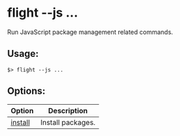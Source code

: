 # flight --js ...

Run JavaScript package management related commands. 
## Usage:
```console
$> flight --js ... 
```

## Options: 

| **Option**           | **Description**   |
| -------------------- | ----------------- |
| [install](./install.md) | Install packages. |

